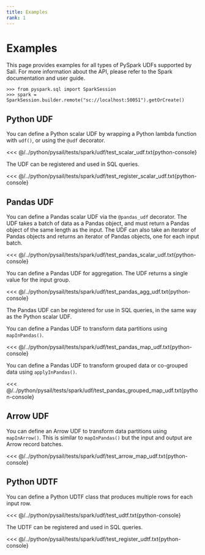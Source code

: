 ```yaml
---
title: Examples
rank: 1
---
```


# Examples

This page provides examples for all types of PySpark UDFs supported by Sail.
For more information about the API, please refer to the Spark documentation and user guide.

<!--@include: ../_common/spark-session.md-->

```python-console
>>> from pyspark.sql import SparkSession
>>> spark = SparkSession.builder.remote("sc://localhost:50051").getOrCreate()
```

## Python UDF

You can define a Python scalar UDF by wrapping a Python lambda function with `udf()`,
or using the `@udf` decorator.

<<< @/../python/pysail/tests/spark/udf/test_scalar_udf.txt{python-console}

The UDF can be registered and used in SQL queries.

<<< @/../python/pysail/tests/spark/udf/test_register_scalar_udf.txt{python-console}

## Pandas UDF

You can define a Pandas scalar UDF via the `@pandas_udf` decorator.
The UDF takes a batch of data as a Pandas object, and must return a Pandas object of the same length as the input.
The UDF can also take an iterator of Pandas objects and returns an iterator of Pandas objects, one for each input batch.

<<< @/../python/pysail/tests/spark/udf/test_pandas_scalar_udf.txt{python-console}

You can define a Pandas UDF for aggregation. The UDF returns a single value for the input group.

<<< @/../python/pysail/tests/spark/udf/test_pandas_agg_udf.txt{python-console}

The Pandas UDF can be registered for use in SQL queries, in the same way as the Python scalar UDF.

You can define a Pandas UDF to transform data partitions using `mapInPandas()`.

<<< @/../python/pysail/tests/spark/udf/test_pandas_map_udf.txt{python-console}

You can define a Pandas UDF to transform grouped data or co-grouped data using `applyInPandas()`.

<<< @/../python/pysail/tests/spark/udf/test_pandas_grouped_map_udf.txt{python-console}

## Arrow UDF

You can define an Arrow UDF to transform data partitions using `mapInArrow()`.
This is similar to `mapInPandas()` but the input and output are Arrow record batches.

<<< @/../python/pysail/tests/spark/udf/test_arrow_map_udf.txt{python-console}

## Python UDTF

You can define a Python UDTF class that produces multiple rows for each input row.

<<< @/../python/pysail/tests/spark/udf/test_udtf.txt{python-console}

The UDTF can be registered and used in SQL queries.

<<< @/../python/pysail/tests/spark/udf/test_register_udtf.txt{python-console}
